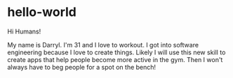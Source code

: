 # hello-world

Hi Humans!

My name is Darryl. I'm 31 and I love to workout. I got into software engineering because I love to create things. Likely I will use this new skill to create apps that help people become more active in the gym. Then I won't always have to beg people for a spot on the bench!
